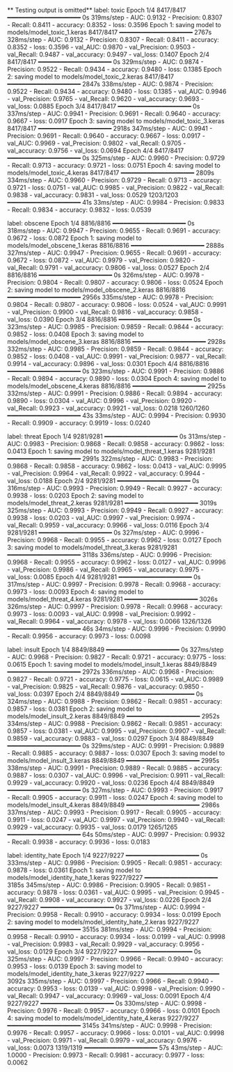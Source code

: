 ** Testing output is omitted**
label:  toxic
Epoch 1/4
8417/8417 ━━━━━━━━━━━━━━━━━━━━ 0s 319ms/step - AUC: 0.9132 - Precision: 0.8307 - Recall: 0.8411 - accuracy: 0.8352 - loss: 0.3596
Epoch 1: saving model to models/model_toxic_1.keras
8417/8417 ━━━━━━━━━━━━━━━━━━━━ 2767s 328ms/step - AUC: 0.9132 - Precision: 0.8307 - Recall: 0.8411 - accuracy: 0.8352 - loss: 0.3596 - val_AUC: 0.9870 - val_Precision: 0.9503 - val_Recall: 0.9487 - val_accuracy: 0.9497 - val_loss: 0.1407
Epoch 2/4
8417/8417 ━━━━━━━━━━━━━━━━━━━━ 0s 329ms/step - AUC: 0.9874 - Precision: 0.9522 - Recall: 0.9434 - accuracy: 0.9480 - loss: 0.1385
Epoch 2: saving model to models/model_toxic_2.keras
8417/8417 ━━━━━━━━━━━━━━━━━━━━ 2847s 338ms/step - AUC: 0.9874 - Precision: 0.9522 - Recall: 0.9434 - accuracy: 0.9480 - loss: 0.1385 - val_AUC: 0.9946 - val_Precision: 0.9765 - val_Recall: 0.9620 - val_accuracy: 0.9693 - val_loss: 0.0885
Epoch 3/4
8417/8417 ━━━━━━━━━━━━━━━━━━━━ 0s 337ms/step - AUC: 0.9941 - Precision: 0.9691 - Recall: 0.9640 - accuracy: 0.9667 - loss: 0.0917
Epoch 3: saving model to models/model_toxic_3.keras
8417/8417 ━━━━━━━━━━━━━━━━━━━━ 2918s 347ms/step - AUC: 0.9941 - Precision: 0.9691 - Recall: 0.9640 - accuracy: 0.9667 - loss: 0.0917 - val_AUC: 0.9969 - val_Precision: 0.9802 - val_Recall: 0.9705 - val_accuracy: 0.9756 - val_loss: 0.0694
Epoch 4/4
8417/8417 ━━━━━━━━━━━━━━━━━━━━ 0s 325ms/step - AUC: 0.9960 - Precision: 0.9729 - Recall: 0.9713 - accuracy: 0.9721 - loss: 0.0751
Epoch 4: saving model to models/model_toxic_4.keras
8417/8417 ━━━━━━━━━━━━━━━━━━━━ 2809s 334ms/step - AUC: 0.9960 - Precision: 0.9729 - Recall: 0.9713 - accuracy: 0.9721 - loss: 0.0751 - val_AUC: 0.9985 - val_Precision: 0.9822 - val_Recall: 0.9838 - val_accuracy: 0.9831 - val_loss: 0.0529
1203/1203 ━━━━━━━━━━━━━━━━━━━━ 41s 33ms/step - AUC: 0.9984 - Precision: 0.9833 - Recall: 0.9834 - accuracy: 0.9832 - loss: 0.0539

label:  obscene
Epoch 1/4
8816/8816 ━━━━━━━━━━━━━━━━━━━━ 0s 318ms/step - AUC: 0.9947 - Precision: 0.9655 - Recall: 0.9691 - accuracy: 0.9672 - loss: 0.0872
Epoch 1: saving model to models/model_obscene_1.keras
8816/8816 ━━━━━━━━━━━━━━━━━━━━ 2888s 327ms/step - AUC: 0.9947 - Precision: 0.9655 - Recall: 0.9691 - accuracy: 0.9672 - loss: 0.0872 - val_AUC: 0.9979 - val_Precision: 0.9820 - val_Recall: 0.9791 - val_accuracy: 0.9806 - val_loss: 0.0527
Epoch 2/4
8816/8816 ━━━━━━━━━━━━━━━━━━━━ 0s 326ms/step - AUC: 0.9978 - Precision: 0.9804 - Recall: 0.9807 - accuracy: 0.9806 - loss: 0.0524
Epoch 2: saving model to models/model_obscene_2.keras
8816/8816 ━━━━━━━━━━━━━━━━━━━━ 2956s 335ms/step - AUC: 0.9978 - Precision: 0.9804 - Recall: 0.9807 - accuracy: 0.9806 - loss: 0.0524 - val_AUC: 0.9991 - val_Precision: 0.9900 - val_Recall: 0.9816 - val_accuracy: 0.9858 - val_loss: 0.0390
Epoch 3/4
8816/8816 ━━━━━━━━━━━━━━━━━━━━ 0s 323ms/step - AUC: 0.9985 - Precision: 0.9859 - Recall: 0.9844 - accuracy: 0.9852 - loss: 0.0408
Epoch 3: saving model to models/model_obscene_3.keras
8816/8816 ━━━━━━━━━━━━━━━━━━━━ 2928s 332ms/step - AUC: 0.9985 - Precision: 0.9859 - Recall: 0.9844 - accuracy: 0.9852 - loss: 0.0408 - val_AUC: 0.9991 - val_Precision: 0.9877 - val_Recall: 0.9914 - val_accuracy: 0.9896 - val_loss: 0.0301
Epoch 4/4
8816/8816 ━━━━━━━━━━━━━━━━━━━━ 0s 323ms/step - AUC: 0.9991 - Precision: 0.9886 - Recall: 0.9894 - accuracy: 0.9890 - loss: 0.0304
Epoch 4: saving model to models/model_obscene_4.keras
8816/8816 ━━━━━━━━━━━━━━━━━━━━ 2925s 332ms/step - AUC: 0.9991 - Precision: 0.9886 - Recall: 0.9894 - accuracy: 0.9890 - loss: 0.0304 - val_AUC: 0.9996 - val_Precision: 0.9920 - val_Recall: 0.9923 - val_accuracy: 0.9921 - val_loss: 0.0218
1260/1260 ━━━━━━━━━━━━━━━━━━━━ 43s 33ms/step - AUC: 0.9994 - Precision: 0.9930 - Recall: 0.9909 - accuracy: 0.9919 - loss: 0.0240

label:  threat
Epoch 1/4
9281/9281 ━━━━━━━━━━━━━━━━━━━━ 0s 313ms/step - AUC: 0.9983 - Precision: 0.9868 - Recall: 0.9858 - accuracy: 0.9862 - loss: 0.0413
Epoch 1: saving model to models/model_threat_1.keras
9281/9281 ━━━━━━━━━━━━━━━━━━━━ 2991s 322ms/step - AUC: 0.9983 - Precision: 0.9868 - Recall: 0.9858 - accuracy: 0.9862 - loss: 0.0413 - val_AUC: 0.9995 - val_Precision: 0.9964 - val_Recall: 0.9922 - val_accuracy: 0.9944 - val_loss: 0.0188
Epoch 2/4
9281/9281 ━━━━━━━━━━━━━━━━━━━━ 0s 316ms/step - AUC: 0.9993 - Precision: 0.9949 - Recall: 0.9927 - accuracy: 0.9938 - loss: 0.0203
Epoch 2: saving model to models/model_threat_2.keras
9281/9281 ━━━━━━━━━━━━━━━━━━━━ 3019s 325ms/step - AUC: 0.9993 - Precision: 0.9949 - Recall: 0.9927 - accuracy: 0.9938 - loss: 0.0203 - val_AUC: 0.9997 - val_Precision: 0.9974 - val_Recall: 0.9959 - val_accuracy: 0.9966 - val_loss: 0.0116
Epoch 3/4
9281/9281 ━━━━━━━━━━━━━━━━━━━━ 0s 327ms/step - AUC: 0.9996 - Precision: 0.9968 - Recall: 0.9955 - accuracy: 0.9962 - loss: 0.0127
Epoch 3: saving model to models/model_threat_3.keras
9281/9281 ━━━━━━━━━━━━━━━━━━━━ 3118s 336ms/step - AUC: 0.9996 - Precision: 0.9968 - Recall: 0.9955 - accuracy: 0.9962 - loss: 0.0127 - val_AUC: 0.9996 - val_Precision: 0.9986 - val_Recall: 0.9965 - val_accuracy: 0.9975 - val_loss: 0.0085
Epoch 4/4
9281/9281 ━━━━━━━━━━━━━━━━━━━━ 0s 317ms/step - AUC: 0.9997 - Precision: 0.9978 - Recall: 0.9968 - accuracy: 0.9973 - loss: 0.0093
Epoch 4: saving model to models/model_threat_4.keras
9281/9281 ━━━━━━━━━━━━━━━━━━━━ 3026s 326ms/step - AUC: 0.9997 - Precision: 0.9978 - Recall: 0.9968 - accuracy: 0.9973 - loss: 0.0093 - val_AUC: 0.9998 - val_Precision: 0.9992 - val_Recall: 0.9964 - val_accuracy: 0.9978 - val_loss: 0.0066
1326/1326 ━━━━━━━━━━━━━━━━━━━━ 46s 34ms/step - AUC: 0.9996 - Precision: 0.9990 - Recall: 0.9956 - accuracy: 0.9973 - loss: 0.0098

label:  insult
Epoch 1/4
8849/8849 ━━━━━━━━━━━━━━━━━━━━ 0s 327ms/step - AUC: 0.9968 - Precision: 0.9827 - Recall: 0.9721 - accuracy: 0.9775 - loss: 0.0615
Epoch 1: saving model to models/model_insult_1.keras
8849/8849 ━━━━━━━━━━━━━━━━━━━━ 2972s 336ms/step - AUC: 0.9968 - Precision: 0.9827 - Recall: 0.9721 - accuracy: 0.9775 - loss: 0.0615 - val_AUC: 0.9989 - val_Precision: 0.9825 - val_Recall: 0.9876 - val_accuracy: 0.9850 - val_loss: 0.0397
Epoch 2/4
8849/8849 ━━━━━━━━━━━━━━━━━━━━ 0s 324ms/step - AUC: 0.9988 - Precision: 0.9862 - Recall: 0.9851 - accuracy: 0.9857 - loss: 0.0381
Epoch 2: saving model to models/model_insult_2.keras
8849/8849 ━━━━━━━━━━━━━━━━━━━━ 2952s 334ms/step - AUC: 0.9988 - Precision: 0.9862 - Recall: 0.9851 - accuracy: 0.9857 - loss: 0.0381 - val_AUC: 0.9995 - val_Precision: 0.9907 - val_Recall: 0.9859 - val_accuracy: 0.9883 - val_loss: 0.0297
Epoch 3/4
8849/8849 ━━━━━━━━━━━━━━━━━━━━ 0s 329ms/step - AUC: 0.9991 - Precision: 0.9889 - Recall: 0.9885 - accuracy: 0.9887 - loss: 0.0307
Epoch 3: saving model to models/model_insult_3.keras
8849/8849 ━━━━━━━━━━━━━━━━━━━━ 2995s 338ms/step - AUC: 0.9991 - Precision: 0.9889 - Recall: 0.9885 - accuracy: 0.9887 - loss: 0.0307 - val_AUC: 0.9996 - val_Precision: 0.9911 - val_Recall: 0.9929 - val_accuracy: 0.9920 - val_loss: 0.0236
Epoch 4/4
8849/8849 ━━━━━━━━━━━━━━━━━━━━ 0s 327ms/step - AUC: 0.9993 - Precision: 0.9917 - Recall: 0.9905 - accuracy: 0.9911 - loss: 0.0247
Epoch 4: saving model to models/model_insult_4.keras
8849/8849 ━━━━━━━━━━━━━━━━━━━━ 2986s 337ms/step - AUC: 0.9993 - Precision: 0.9917 - Recall: 0.9905 - accuracy: 0.9911 - loss: 0.0247 - val_AUC: 0.9997 - val_Precision: 0.9940 - val_Recall: 0.9929 - val_accuracy: 0.9935 - val_loss: 0.0179
1265/1265 ━━━━━━━━━━━━━━━━━━━━ 64s 50ms/step - AUC: 0.9997 - Precision: 0.9932 - Recall: 0.9938 - accuracy: 0.9936 - loss: 0.0183

label:  identity_hate
Epoch 1/4
9227/9227 ━━━━━━━━━━━━━━━━━━━━ 0s 333ms/step - AUC: 0.9986 - Precision: 0.9905 - Recall: 0.9851 - accuracy: 0.9878 - loss: 0.0361
Epoch 1: saving model to models/model_identity_hate_1.keras
9227/9227 ━━━━━━━━━━━━━━━━━━━━ 3185s 345ms/step - AUC: 0.9986 - Precision: 0.9905 - Recall: 0.9851 - accuracy: 0.9878 - loss: 0.0361 - val_AUC: 0.9995 - val_Precision: 0.9945 - val_Recall: 0.9908 - val_accuracy: 0.9927 - val_loss: 0.0226
Epoch 2/4
9227/9227 ━━━━━━━━━━━━━━━━━━━━ 0s 371ms/step - AUC: 0.9994 - Precision: 0.9958 - Recall: 0.9910 - accuracy: 0.9934 - loss: 0.0199
Epoch 2: saving model to models/model_identity_hate_2.keras
9227/9227 ━━━━━━━━━━━━━━━━━━━━ 3515s 381ms/step - AUC: 0.9994 - Precision: 0.9958 - Recall: 0.9910 - accuracy: 0.9934 - loss: 0.0199 - val_AUC: 0.9998 - val_Precision: 0.9983 - val_Recall: 0.9929 - val_accuracy: 0.9956 - val_loss: 0.0129
Epoch 3/4
9227/9227 ━━━━━━━━━━━━━━━━━━━━ 0s 325ms/step - AUC: 0.9997 - Precision: 0.9966 - Recall: 0.9940 - accuracy: 0.9953 - loss: 0.0139
Epoch 3: saving model to models/model_identity_hate_3.keras
9227/9227 ━━━━━━━━━━━━━━━━━━━━ 3092s 335ms/step - AUC: 0.9997 - Precision: 0.9966 - Recall: 0.9940 - accuracy: 0.9953 - loss: 0.0139 - val_AUC: 0.9998 - val_Precision: 0.9990 - val_Recall: 0.9947 - val_accuracy: 0.9969 - val_loss: 0.0091
Epoch 4/4
9227/9227 ━━━━━━━━━━━━━━━━━━━━ 0s 330ms/step - AUC: 0.9998 - Precision: 0.9976 - Recall: 0.9957 - accuracy: 0.9966 - loss: 0.0101
Epoch 4: saving model to models/model_identity_hate_4.keras
9227/9227 ━━━━━━━━━━━━━━━━━━━━ 3145s 341ms/step - AUC: 0.9998 - Precision: 0.9976 - Recall: 0.9957 - accuracy: 0.9966 - loss: 0.0101 - val_AUC: 0.9998 - val_Precision: 0.9971 - val_Recall: 0.9979 - val_accuracy: 0.9976 - val_loss: 0.0073
1319/1319 ━━━━━━━━━━━━━━━━━━━━ 57s 43ms/step - AUC: 1.0000 - Precision: 0.9973 - Recall: 0.9981 - accuracy: 0.9977 - loss: 0.0062
